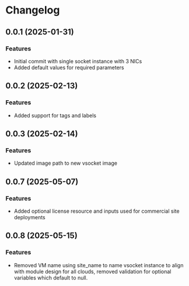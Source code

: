 # Changelog

## 0.0.1 (2025-01-31)

### Features
- Initial commit with single socket instance with 3 NICs 
- Added default values for required parameters

## 0.0.2 (2025-02-13)

### Features
- Added support for tags and labels

## 0.0.3 (2025-02-14)

### Features
- Updated image path to new vsocket image

## 0.0.7 (2025-05-07)

### Features
- Added optional license resource and inputs used for commercial site deployments

## 0.0.8 (2025-05-15)

### Features
- Removed VM name using site_name to name vsocket instance to align with module design for all clouds, removed validation for optional variables which default to null.
